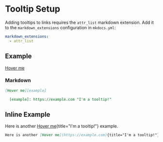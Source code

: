 # Tooltip Setup

Adding tooltips to links requires the `attr_list` markdown extension.  Add it to the `markdown_extensions` configuration in `mkdocs.yml`:

```yaml
markdown_extensions:
  - attr_list
```

## Example

[Hover me][example]

  [example]: https://example.com "I'm a tooltip!"

### Markdown
```markdown
[Hover me][example]

  [example]: https://example.com "I'm a tooltip!"
```


## Inline Example

Here is another [Hover me](https://example.com){title="I'm a tooltip!"} example.  

```markdown
Here is another [Hover me](https://example.com){title="I'm a tooltip!"} example.
```